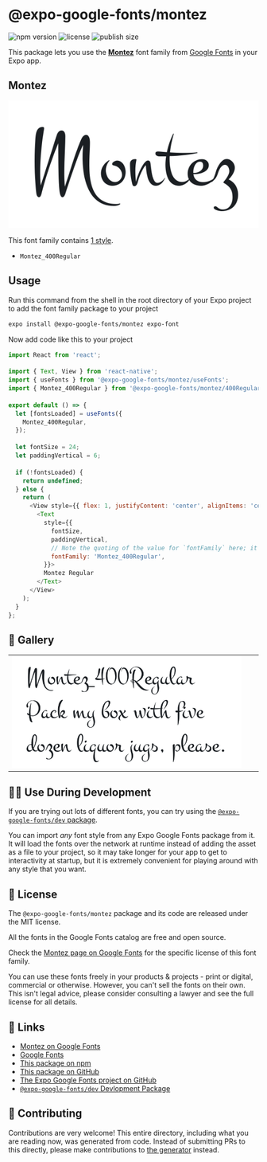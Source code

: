 # @expo-google-fonts/montez

![npm version](https://flat.badgen.net/npm/v/@expo-google-fonts/montez)
![license](https://flat.badgen.net/github/license/expo/google-fonts)
![publish size](https://flat.badgen.net/packagephobia/install/@expo-google-fonts/montez)

This package lets you use the [**Montez**](https://fonts.google.com/specimen/Montez) font family from [Google Fonts](https://fonts.google.com/) in your Expo app.

## Montez

![Montez](./font-family.png)

This font family contains [1 style](#-gallery).

- `Montez_400Regular`

## Usage

Run this command from the shell in the root directory of your Expo project to add the font family package to your project
```sh
expo install @expo-google-fonts/montez expo-font
```

Now add code like this to your project
```js
import React from 'react';

import { Text, View } from 'react-native';
import { useFonts } from '@expo-google-fonts/montez/useFonts';
import { Montez_400Regular } from '@expo-google-fonts/montez/400Regular';

export default () => {
  let [fontsLoaded] = useFonts({
    Montez_400Regular,
  });

  let fontSize = 24;
  let paddingVertical = 6;

  if (!fontsLoaded) {
    return undefined;
  } else {
    return (
      <View style={{ flex: 1, justifyContent: 'center', alignItems: 'center' }}>
        <Text
          style={{
            fontSize,
            paddingVertical,
            // Note the quoting of the value for `fontFamily` here; it expects a string!
            fontFamily: 'Montez_400Regular',
          }}>
          Montez Regular
        </Text>
      </View>
    );
  }
};

```

## 🔡 Gallery


||||
|-|-|-|
|![Montez_400Regular](./Montez_400Regular.ttf.png)||||


## 👩‍💻 Use During Development

If you are trying out lots of different fonts, you can try using the [`@expo-google-fonts/dev` package](https://github.com/expo/google-fonts/tree/master/font-packages/dev#readme).

You can import *any* font style from any Expo Google Fonts package from it. It will load the fonts
over the network at runtime instead of adding the asset as a file to your project, so it may take longer
for your app to get to interactivity at startup, but it is extremely convenient
for playing around with any style that you want.

## 📖 License

The `@expo-google-fonts/montez` package and its code are released under the MIT license.

All the fonts in the Google Fonts catalog are free and open source.

Check the [Montez page on Google Fonts](https://fonts.google.com/specimen/Montez) for the specific license of this font family.

You can use these fonts freely in your products & projects - print or digital, commercial or otherwise. However, you can't sell the fonts on their own. This isn't legal advice, please consider consulting a lawyer and see the full license for all details.

## 🔗 Links

- [Montez on Google Fonts](https://fonts.google.com/specimen/Montez)
- [Google Fonts](https://fonts.google.com/)
- [This package on npm](https://www.npmjs.com/package/@expo-google-fonts/montez)
- [This package on GitHub](https://github.com/expo/google-fonts/tree/master/font-packages/montez)
- [The Expo Google Fonts project on GitHub](https://github.com/expo/google-fonts)
- [`@expo-google-fonts/dev` Devlopment Package](https://github.com/expo/google-fonts/tree/master/font-packages/dev)

## 🤝 Contributing

Contributions are very welcome! This entire directory, including what you are reading now, was generated from code. Instead of submitting PRs to this directly, please make contributions to [the generator](https://github.com/expo/google-fonts/tree/master/packages/generator) instead.
